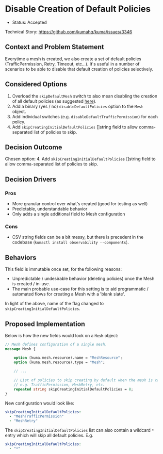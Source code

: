 #  Disable Creation of Default Policies

- Status: Accepted

Technical Story: https://github.com/kumahq/kuma/issues/3346

## Context and Problem Statement

Everytime a mesh is created, we also create a set of default policies (TrafficPermission, Retry, Timeout, etc...). It's useful in a number of scenarios 
to be able to disable that default creation of policies selectively.

## Considered Options

1. Overload the `skipDefaultMesh` switch to also mean disabling the creation of all default policies (as suggested 
[here](https://github.com/kumahq/kuma/issues/3346#issuecomment-1006600634)).
2. Add a binary (yes / no) `disableDefaultPolicies` option to the `Mesh` object.
3. Add individual switches (e.g. `disableDefaultTrafficPermission`) for each policy.
4. Add `skipCreatingInitialDefaultPolicies` []string field to allow comma-separated list of policies to skip.

## Decision Outcome

Chosen option: 4. Add `skipCreatingInitialDefaultPolicies` []string field to allow comma-separated list of policies to skip.

## Decision Drivers

### Pros
- More granular control over what's created (good for testing as well)
- Predictable, understandable behavior
- Only adds a single additional field to Mesh configuration

### Cons
- CSV string fields can be a bit messy, but there is precedent in the codebase 
(`kumactl install observability --components`).

## Behaviors

This field is immutable once set, for the following reasons:
- Unpredictable / undesirable behavior (deleting policies) once the Mesh is created / in-use.
- The main probable use-case for this setting is to aid programmatic / automated flows for creating a Mesh with a 'blank slate'.

In light of the above, name of the flag changed to `skipCreatingInitialDefaultPolicies`.

## Proposed Implementation

Below is how the new fields would look on a `Mesh` object:

```protobuf
// Mesh defines configuration of a single mesh.
message Mesh {

    option (kuma.mesh.resource).name = "MeshResource";
    option (kuma.mesh.resource).type = "Mesh";
    
    // ...
    
    // List of policies to skip creating by default when the mesh is created.
    // e.g. TrafficPermission, MeshRetry, etc.
    repeated string skipCreatingInitialDefaultPolicies = 8;
}
```

New configuration would look like:

```yaml
skipCreatingInitialDefaultPolicies:
  - "MeshTrafficPermission"
  - "MeshRetry"
```

The `skipCreatingInitialDefaultPolicies` list can also contain a wildcard `*` entry which will skip all default policies. E.g. 

```yaml
skipCreatingInitialDefaultPolicies:
  - "*"
```
